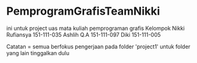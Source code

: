# PemprogramGrafisTeamNikki
ini untuk project uas mata kuliah pemprograman grafis
Kelompok Nikki Rufiansya 151-111-035
         Ashlih Q.A 151-111-097
         Diki 151-111-005


Catatan = semua berfokus pengerjaan pada folder 'project1' untuk folder yang lain tinggalkan dulu
